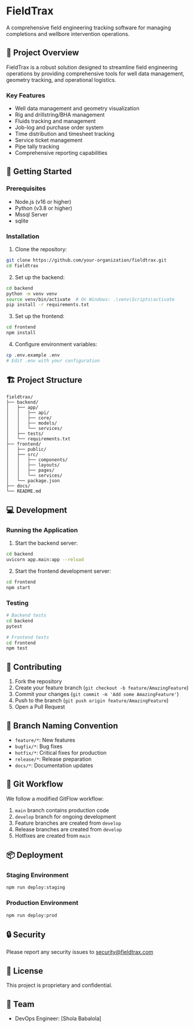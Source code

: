 # FieldTrax

A comprehensive field engineering tracking software for managing completions and wellbore intervention operations.

## 🎯 Project Overview

FieldTrax is a robust solution designed to streamline field engineering operations by providing comprehensive tools for well data management, geometry tracking, and operational logistics.

### Key Features

- Well data management and geometry visualization
- Rig and drillstring/BHA management
- Fluids tracking and management
- Job-log and purchase order system
- Time distribution and timesheet tracking
- Service ticket management
- Pipe tally tracking
- Comprehensive reporting capabilities

## 🚀 Getting Started

### Prerequisites

- Node.js (v16 or higher)
- Python (v3.8 or higher)
- Mssql Server
- sqlite

### Installation

1. Clone the repository:
```bash
git clone https://github.com/your-organization/fieldtrax.git
cd fieldtrax
```

2. Set up the backend:
```bash
cd backend
python -m venv venv
source venv/bin/activate  # On Windows: .\venv\Scripts\activate
pip install -r requirements.txt
```

3. Set up the frontend:
```bash
cd frontend
npm install
```

4. Configure environment variables:
```bash
cp .env.example .env
# Edit .env with your configuration
```

## 🏗️ Project Structure

```
fieldtrax/
├── backend/
│   ├── app/
│   │   ├── api/
│   │   ├── core/
│   │   ├── models/
│   │   └── services/
│   ├── tests/
│   └── requirements.txt
├── frontend/
│   ├── public/
│   ├── src/
│   │   ├── components/
│   │   ├── layouts/
│   │   ├── pages/
│   │   └── services/
│   └── package.json
├── docs/
└── README.md
```

## 💻 Development

### Running the Application

1. Start the backend server:
```bash
cd backend
uvicorn app.main:app --reload
```

2. Start the frontend development server:
```bash
cd frontend
npm start
```

### Testing

```bash
# Backend tests
cd backend
pytest

# Frontend tests
cd frontend
npm test
```

## 🤝 Contributing

1. Fork the repository
2. Create your feature branch (`git checkout -b feature/AmazingFeature`)
3. Commit your changes (`git commit -m 'Add some AmazingFeature'`)
4. Push to the branch (`git push origin feature/AmazingFeature`)
5. Open a Pull Request

## 📝 Branch Naming Convention

- `feature/*`: New features
- `bugfix/*`: Bug fixes
- `hotfix/*`: Critical fixes for production
- `release/*`: Release preparation
- `docs/*`: Documentation updates

## 🔄 Git Workflow

We follow a modified GitFlow workflow:

1. `main` branch contains production code
2. `develop` branch for ongoing development
3. Feature branches are created from `develop`
4. Release branches are created from `develop`
5. Hotfixes are created from `main`

## 📦 Deployment

### Staging Environment
```bash
npm run deploy:staging
```

### Production Environment
```bash
npm run deploy:prod
```

## 🔒 Security

Please report any security issues to security@fieldtrax.com

## 📄 License

This project is proprietary and confidential.

## 👥 Team

- DevOps Engineer: [Shola Babalola]
